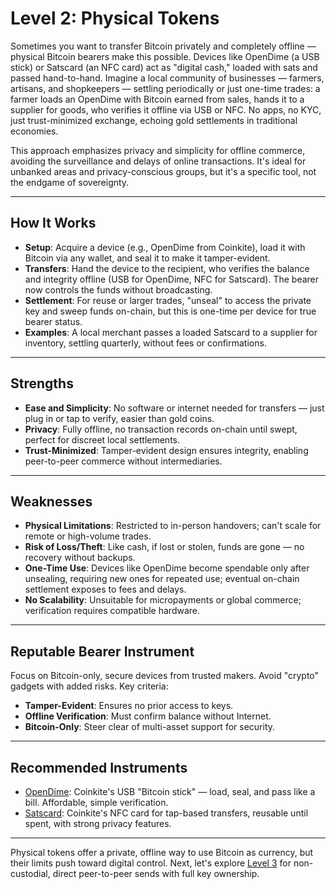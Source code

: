 # Level 2: Physical Tokens

Sometimes you want to transfer Bitcoin privately and completely offline — physical Bitcoin bearers make this possible. Devices like OpenDime (a USB stick) or Satscard (an NFC card) act as "digital cash," loaded with sats and passed hand-to-hand. Imagine a local community of businesses — farmers, artisans, and shopkeepers — settling periodically or just one-time trades: a farmer loads an OpenDime with Bitcoin earned from sales, hands it to a supplier for goods, who verifies it offline via USB or NFC. No apps, no KYC, just trust-minimized exchange, echoing gold settlements in traditional economies.

This approach emphasizes privacy and simplicity for offline commerce, avoiding the surveillance and delays of online transactions. It's ideal for unbanked areas and privacy-conscious groups, but it's a specific tool, not the endgame of sovereignty.




---

## How It Works

- **Setup**: Acquire a device (e.g., OpenDime from Coinkite), load it with Bitcoin via any wallet, and seal it to make it tamper-evident.
- **Transfers**: Hand the device to the recipient, who verifies the balance and integrity offline (USB for OpenDime, NFC for Satscard). The bearer now controls the funds without broadcasting.
- **Settlement**: For reuse or larger trades, "unseal" to access the private key and sweep funds on-chain, but this is one-time per device for true bearer status.
- **Examples**: A local merchant passes a loaded Satscard to a supplier for inventory, settling quarterly, without fees or confirmations.



---

## Strengths

- **Ease and Simplicity**: No software or internet needed for transfers — just plug in or tap to verify, easier than gold coins.
- **Privacy**: Fully offline, no transaction records on-chain until swept, perfect for discreet local settlements.
- **Trust-Minimized**: Tamper-evident design ensures integrity, enabling peer-to-peer commerce without intermediaries.




---

## Weaknesses

- **Physical Limitations**: Restricted to in-person handovers; can't scale for remote or high-volume trades.
- **Risk of Loss/Theft**: Like cash, if lost or stolen, funds are gone — no recovery without backups.
- **One-Time Use**: Devices like OpenDime become spendable only after unsealing, requiring new ones for repeated use; eventual on-chain settlement exposes to fees and delays.
- **No Scalability**: Unsuitable for micropayments or global commerce; verification requires compatible hardware.




---

## Reputable Bearer Instrument

Focus on Bitcoin-only, secure devices from trusted makers. Avoid "crypto" gadgets with added risks. Key criteria:

- **Tamper-Evident**: Ensures no prior access to keys.
- **Offline Verification**: Must confirm balance without Internet.
- **Bitcoin-Only**: Steer clear of multi-asset support for security.




---

## Recommended Instruments

- [OpenDime](https://opendime.com/): Coinkite's USB "Bitcoin stick" — load, seal, and pass like a bill. Affordable, simple verification.
- [Satscard](https://satscard.com/): Coinkite's NFC card for tap-based transfers, reusable until spent, with strong privacy features.



---

Physical tokens offer a private, offline way to use Bitcoin as currency, but their limits push toward digital control. Next, let's explore [Level 3](/currency/sovereignty/level-3/) for non-custodial, direct peer-to-peer sends with full key ownership.







